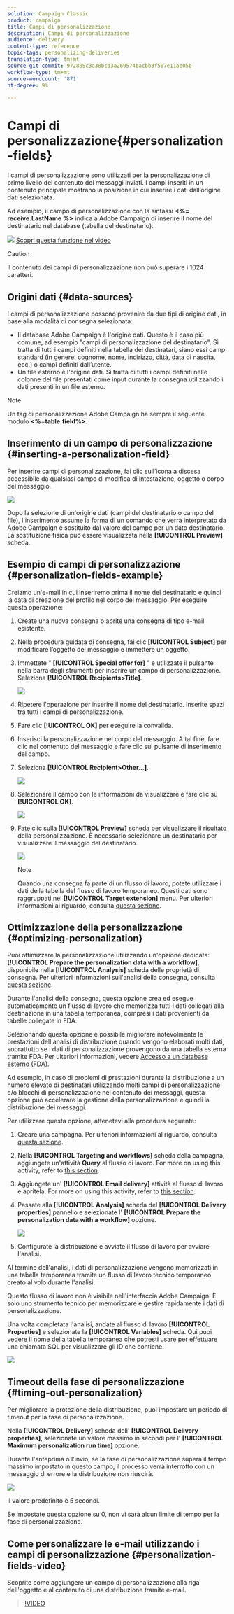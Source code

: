```yaml
---
solution: Campaign Classic
product: campaign
title: Campi di personalizzazione
description: Campi di personalizzazione
audience: delivery
content-type: reference
topic-tags: personalizing-deliveries
translation-type: tm+mt
source-git-commit: 972885c3a38bcd3a260574bacbb3f507e11ae05b
workflow-type: tm+mt
source-wordcount: '871'
ht-degree: 9%

---
```



# Campi di personalizzazione{#personalization-fields}

I campi di personalizzazione sono utilizzati per la personalizzazione di primo livello del contenuto dei messaggi inviati. I campi inseriti in un contenuto principale mostrano la posizione in cui inserire i dati dall’origine dati selezionata.

Ad esempio, il campo di personalizzazione con la sintassi **&lt;%= receive.LastName %>** indica a  Adobe Campaign di inserire il nome del destinatario nel database (tabella del destinatario).

![](assets/do-not-localize/how-to-video.png) [Scopri questa funzione nel video](#personalization-fields-video)

>[!CAUTION]
>
>Il contenuto dei campi di personalizzazione non può superare i 1024 caratteri.

## Origini dati {#data-sources}

I campi di personalizzazione possono provenire da due tipi di origine dati, in base alla modalità di consegna selezionata:

* Il database Adobe Campaign  è l&#39;origine dati. Questo è il caso più comune, ad esempio &quot;campi di personalizzazione del destinatario&quot;. Si tratta di tutti i campi definiti nella tabella dei destinatari, siano essi campi standard (in genere: cognome, nome, indirizzo, città, data di nascita, ecc.) o campi definiti dall’utente.
* Un file esterno è l&#39;origine dati. Si tratta di tutti i campi definiti nelle colonne del file presentati come input durante la consegna utilizzando i dati presenti in un file esterno.

>[!NOTE]
>
>Un tag di personalizzazione Adobe Campaign  ha sempre il seguente modulo **&lt;%=table.field%>**.

## Inserimento di un campo di personalizzazione {#inserting-a-personalization-field}

Per inserire campi di personalizzazione, fai clic sull’icona a discesa accessibile da qualsiasi campo di modifica di intestazione, oggetto o corpo del messaggio.

![](assets/s_ncs_user_add_custom_field.png)

Dopo la selezione di un&#39;origine dati (campi del destinatario o campo del file), l&#39;inserimento assume la forma di un comando che verrà interpretato da  Adobe Campaign e sostituito dal valore del campo per un dato destinatario. La sostituzione fisica può essere visualizzata nella **[!UICONTROL Preview]** scheda.

## Esempio di campi di personalizzazione {#personalization-fields-example}

Creiamo un&#39;e-mail in cui inseriremo prima il nome del destinatario e quindi la data di creazione del profilo nel corpo del messaggio. Per eseguire questa operazione:

1. Create una nuova consegna o aprite una consegna di tipo e-mail esistente.
1. Nella procedura guidata di consegna, fai clic **[!UICONTROL Subject]** per modificare l’oggetto del messaggio e immettere un oggetto.
1. Immettete &quot; **[!UICONTROL Special offer for]** &quot; e utilizzate il pulsante nella barra degli strumenti per inserire un campo di personalizzazione. Seleziona **[!UICONTROL Recipients>Title]**.

   ![](assets/s_ncs_user_insert_custom_field.png)

1. Ripetere l&#39;operazione per inserire il nome del destinatario. Inserite spazi tra tutti i campi di personalizzazione.
1. Fare clic **[!UICONTROL OK]** per eseguire la convalida.
1. Inserisci la personalizzazione nel corpo del messaggio. A tal fine, fare clic nel contenuto del messaggio e fare clic sul pulsante di inserimento del campo.
1. Seleziona **[!UICONTROL Recipient>Other...]**.

   ![](assets/s_ncs_user_insert_custom_field_b.png)

1. Selezionare il campo con le informazioni da visualizzare e fare clic su **[!UICONTROL OK]**.

   ![](assets/s_ncs_user_insert_custom_field_c.png)

1. Fate clic sulla **[!UICONTROL Preview]** scheda per visualizzare il risultato della personalizzazione. È necessario selezionare un destinatario per visualizzare il messaggio del destinatario.

   ![](assets/s_ncs_user_insert_custom_field_d.png)

   >[!NOTE]
   >
   >Quando una consegna fa parte di un flusso di lavoro, potete utilizzare i dati della tabella del flusso di lavoro temporaneo. Questi dati sono raggruppati nel **[!UICONTROL Target extension]** menu. Per ulteriori informazioni al riguardo, consulta [questa sezione](../../workflow/using/data-life-cycle.md#target-data).

## Ottimizzazione della personalizzazione {#optimizing-personalization}

Puoi ottimizzare la personalizzazione utilizzando un&#39;opzione dedicata: **[!UICONTROL Prepare the personalization data with a workflow]**, disponibile nella **[!UICONTROL Analysis]** scheda delle proprietà di consegna. Per ulteriori informazioni sull&#39;analisi della consegna, consulta [questa sezione](../../delivery/using/steps-validating-the-delivery.md#analyzing-the-delivery).

Durante l&#39;analisi della consegna, questa opzione crea ed esegue automaticamente un flusso di lavoro che memorizza tutti i dati collegati alla destinazione in una tabella temporanea, compresi i dati provenienti da tabelle collegate in FDA.

Selezionando questa opzione è possibile migliorare notevolmente le prestazioni dell&#39;analisi di distribuzione quando vengono elaborati molti dati, soprattutto se i dati di personalizzazione provengono da una tabella esterna tramite FDA. Per ulteriori informazioni, vedere [Accesso a un database esterno (FDA)](../../installation/using/about-fda.md).

Ad esempio, in caso di problemi di prestazioni durante la distribuzione a un numero elevato di destinatari utilizzando molti campi di personalizzazione e/o blocchi di personalizzazione nel contenuto dei messaggi, questa opzione può accelerare la gestione della personalizzazione e quindi la distribuzione dei messaggi.

Per utilizzare questa opzione, attenetevi alla procedura seguente:

1. Creare una campagna. Per ulteriori informazioni al riguardo, consulta [questa sezione](../../campaign/using/setting-up-marketing-campaigns.md#creating-a-campaign).
1. Nella **[!UICONTROL Targeting and workflows]** scheda della campagna, aggiungete un&#39;attività **Query** al flusso di lavoro. For more on using this activity, refer to [this section](../../workflow/using/query.md).
1. Aggiungete un&#39; **[!UICONTROL Email delivery]** attività al flusso di lavoro e apritela. For more on using this activity, refer to [this section](../../workflow/using/delivery.md).
1. Passate alla **[!UICONTROL Analysis]** scheda del **[!UICONTROL Delivery properties]** pannello e selezionate l&#39; **[!UICONTROL Prepare the personalization data with a workflow]** opzione.

   ![](assets/perso_optimization.png)

1. Configurate la distribuzione e avviate il flusso di lavoro per avviare l&#39;analisi.

Al termine dell&#39;analisi, i dati di personalizzazione vengono memorizzati in una tabella temporanea tramite un flusso di lavoro tecnico temporaneo creato al volo durante l&#39;analisi.

Questo flusso di lavoro non è visibile nell&#39;interfaccia  Adobe Campaign. È solo uno strumento tecnico per memorizzare e gestire rapidamente i dati di personalizzazione.

Una volta completata l&#39;analisi, andate al flusso di lavoro **[!UICONTROL Properties]** e selezionate la **[!UICONTROL Variables]** scheda. Qui puoi vedere il nome della tabella temporanea che potresti usare per effettuare una chiamata SQL per visualizzare gli ID che contiene.

![](assets/perso_optimization_temp_table.png)

## Timeout della fase di personalizzazione {#timing-out-personalization}

Per migliorare la protezione della distribuzione, puoi impostare un periodo di timeout per la fase di personalizzazione.

Nella **[!UICONTROL Delivery]** scheda dell&#39; **[!UICONTROL Delivery properties]**, selezionate un valore massimo in secondi per l&#39; **[!UICONTROL Maximum personalization run time]** opzione.

Durante l&#39;anteprima o l&#39;invio, se la fase di personalizzazione supera il tempo massimo impostato in questo campo, il processo verrà interrotto con un messaggio di errore e la distribuzione non riuscirà.

![](assets/perso_time-out.png)

Il valore predefinito è 5 secondi.

Se impostate questa opzione su 0, non vi sarà alcun limite di tempo per la fase di personalizzazione.

## Come personalizzare le e-mail utilizzando i campi di personalizzazione {#personalization-fields-video}

Scoprite come aggiungere un campo di personalizzazione alla riga dell&#39;oggetto e al contenuto di una distribuzione tramite e-mail.

>[!VIDEO](https://video.tv.adobe.com/v/24925?quality=12)
